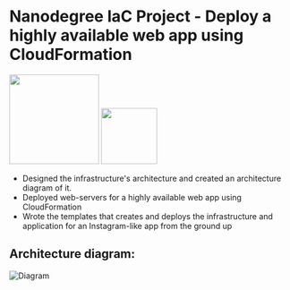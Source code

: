 # Nanodegree IaC Project - Deploy a highly available web app using CloudFormation
<img src="https://cdn.jsdelivr.net/gh/devicons/devicon/icons/amazonwebservices/amazonwebservices-plain-wordmark.svg" width="160" /> <img src="https://static-00.iconduck.com/assets.00/aws-cloudformation-icon-1682x2048-epjafca1.png" width="100" />

- Designed the infrastructure's architecture and created an architecture diagram of it.
- Deployed web-servers for a highly available web app using CloudFormation
- Wrote the templates that creates and deploys the infrastructure and application for an Instagram-like app from the ground up


## Architecture diagram:
![Diagram](https://github.com/mostafaibrahim24/highavailability-webapp-nanodegree-project/blob/main/Diagram.png)
